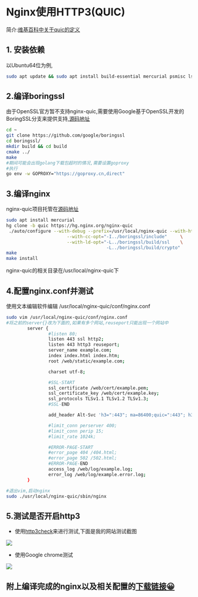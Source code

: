 # Nginx使用HTTP3(QUIC)

简介:[维基百科中关于quic的定义](https://zh.m.wikipedia.org/zh-hans/QUIC)

## 1. 安装依赖

以Ubuntu64位为例,

```bash
sudo apt update && sudo apt install build-essential mercurial psmisc lsb-release cmake golang libunwind-dev git libpcre3-dev zlib1g-dev
```

## 2.编译boringssl

由于OpenSSL官方暂不支持nginx-quic,需要使用Google基于OpenSSL开发的BoringSSL分支来提供支持,[源码地址](https://github.com/google/boringssl)

```bash
cd ~
git clone https://github.com/google/boringssl
cd boringssl/
mkdir build && cd build
cmake ../
make
#期间可能会出现golang下载包超时的情况,需要设置goproxy
#执行 
go env -w GOPROXY="https://goproxy.cn,direct"
```

## 3.编译nginx

nginx-quic项目托管在[源码地址](https://hg.nginx.org/nginx-quic)

```bash
sudo apt install mercurial
hg clone -b quic https://hg.nginx.org/nginx-quic
 ./auto/configure --with-debug --prefix=/usr/local/nginx-quic --with-http_v3_module --with-http_ssl_module --with-http_v2_module      \
                       --with-cc-opt="-I../boringssl/include"     \
                       --with-ld-opt="-L../boringssl/build/ssl    \
                                      -L../boringssl/build/crypto"
make
make install
```

nginx-quic的相关目录在/usr/local/nginx-quic下

## 4.配置nginx.conf并测试

使用文本编辑软件编辑 /usr/local/nginx-quic/conf/nginx.conf

```bash
sudo vim /usr/local/nginx-quic/conf/nginx.conf
#将之前的server{}改为下面的,如果有多个网站,reuseport只能出现一个网站中
        server {
                #listen 80;
                listen 443 ssl http2;
                listen 443 http3 reuseport;
                server_name example.com;
                index index.html index.htm;
                root /web/static/example.com;

                charset utf-8;

                #SSL-START
                ssl_certificate /web/cert/example.pem;
                ssl_certificate_key /web/cert/example.key;
                ssl_protocols TLSv1.1 TLSv1.2 TLSv1.3;
                #SSL-END

                add_header Alt-Svc 'h3=":443"; ma=86400;quic=":443"; h3-29=":443";h3-27=":443";h3-25=":443"; h3-T050=":443"; h3-Q050=":443";h3-Q049=":443";h3-Q048=":443"; h3-Q046=":443"; h3-Q043=":443"'; # Advertise that QUIC is available;;

                #limit_conn perserver 400;
                #limit_conn perip 15;
                #limit_rate 1024k;

                #ERROR-PAGE-START
                #error_page 404 /404.html;
                #error_page 502 /502.html;
                #ERROR-PAGE-END
                access_log /web/log/example.log;
                error_log /web/log/example.error.log;
        }

#退出vim,启动nginx
sudo ./usr/local/nginx-quic/sbin/nginx
```

## 5.测试是否开启http3

- 使用[http3check](https://http3check.net/)来进行测试,下面是我的网站测试截图

![](https://minio-upload.cybeor.com:443/images/202208032139627.png)

- 使用Google chrome测试

![](https://minio-upload.cybeor.com:443/images/202208032142307.png)

## 附上编译完成的nginx以及相关配置的[下载链接😀](https://pan.cybeor.com/%E9%98%BF%E9%87%8C%E4%BA%91%E7%9B%98/nginx-quic.7z)
